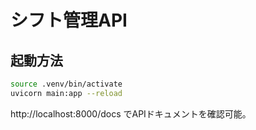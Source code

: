 # シフト管理API
## 起動方法
```bash
source .venv/bin/activate
uvicorn main:app --reload
```
http://localhost:8000/docs でAPIドキュメントを確認可能。


